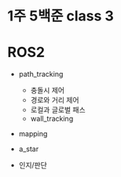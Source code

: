 # 1주 5백준  class 3 

# ROS2

- path_tracking
  
  - 충돌시 제어
  - 경로와 거리 제어
  - 로컬과 글로벌 패스
  - wall_tracking

- mapping

- a_star

- 인지/판단
